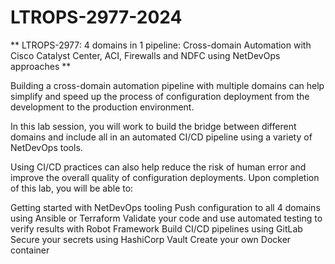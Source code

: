 # LTROPS-2977-2024

** LTROPS-2977: 4 domains in 1 pipeline: Cross-domain Automation with Cisco Catalyst Center, ACI, Firewalls and NDFC using NetDevOps approaches **

Building a cross-domain automation pipeline with multiple domains can help simplify and speed up the process of configuration deployment from the development to the production environment.

In this lab session, you will work to build the bridge between different domains and include all in an automated CI/CD pipeline using a variety of NetDevOps tools.

Using CI/CD practices can also help reduce the risk of human error and improve the overall quality of configuration deployments.
Upon completion of this lab, you will be able to:

Getting started with NetDevOps tooling
Push configuration to all 4 domains using Ansible or Terraform
Validate your code and use automated testing to verify results with Robot Framework
Build CI/CD pipelines using GitLab
Secure your secrets using HashiCorp Vault
Create your own Docker container